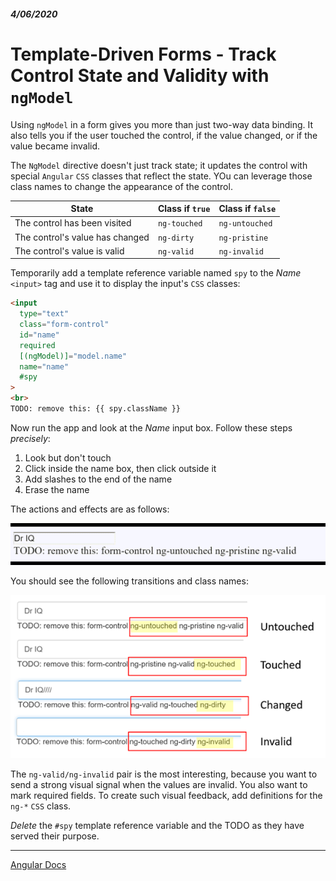 ##### 4/06/2020
# Template-Driven Forms - Track Control State and Validity with `ngModel`
Using `ngModel` in a form gives you more than just two-way data binding.  It also tells you if the user touched the control, if the value changed, or if the value became invalid.

The `NgModel` directive doesn't just track state; it updates the control with special `Angular` `CSS` classes that reflect the state.  YOu can leverage those class names to change the appearance of the control.

| State | Class if `true` | Class if `false` |
|---|---|---|
| The control has been visited | `ng-touched` | `ng-untouched` |
| The control's value has changed | `ng-dirty` | `ng-pristine` |
| The control's value is valid | `ng-valid` | `ng-invalid` |

Temporarily add a template reference variable named `spy` to the _Name_ `<input>` tag and use it to display the input's `CSS` classes:

```html
<input
  type="text"
  class="form-control"
  id="name"
  required
  [(ngModel)]="model.name"
  name="name"
  #spy
>
<br>
TODO: remove this: {{ spy.className }}
```

Now run the app and look at the _Name_ input box.  Follow these steps _precisely_:
  1. Look but don't touch
  2. Click inside the name box, then click outside it
  3. Add slashes to the end of the name
  4. Erase the name

The actions and effects are as follows:

![Control State Transition](../../../Assets/controlStateTransitionDemo.gif)

You should see the following transitions and class names:

![Control Class Changes](../../../Assets/controlClassChanges.png)

The `ng-valid/ng-invalid` pair is the most interesting, because you want to send a strong visual signal when the values are invalid.  You also want to mark required fields.  To create such visual feedback, add definitions for the `ng-*` `CSS` class.

_Delete_ the `#spy` template reference variable and the TODO as they have served their purpose.

---

[Angular Docs](https://angular.io/guide/forms#track-control-state-and-validity-with-ngmodel)